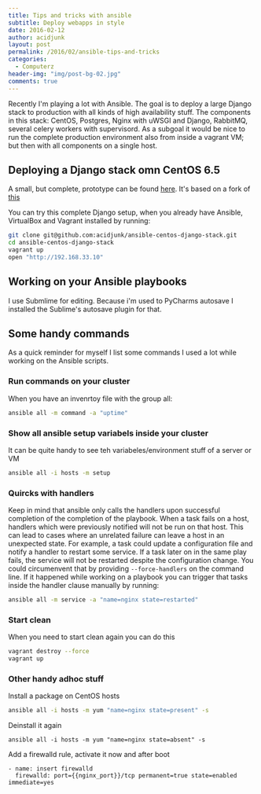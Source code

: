 ```yaml
---
title: Tips and tricks with ansible 
subtitle: Deploy webapps in style
date: 2016-02-12
author: acidjunk
layout: post
permalink: /2016/02/ansible-tips-and-tricks
categories:
  - Computerz
header-img: "img/post-bg-02.jpg"
comments: true
---
```

Recently I'm playing a lot with Ansible. The goal is to deploy a large Django stack to production with all kinds of high availability stuff. The components in this stack: CentOS, Postgres, Nginx with uWSGI and Django, RabbitMQ, several celery workers with supervisord. As a subgoal it would be nice to run the complete production environment also from inside a vagrant VM; but then with all components on a single host. 

## Deploying a Django stack omn CentOS 6.5
A small, but complete, prototype can be found [here](https://github.com/acidjunk/ansible-centos-django-stack). It's based on a fork of [this](https://github.com/tcosta84/ansible-centos-django-stack)

You can try this complete Django setup, when you already have Ansible, VirtualBox and Vagrant installed by running:

```bash
git clone git@github.com:acidjunk/ansible-centos-django-stack.git
cd ansible-centos-django-stack
vagrant up
open "http://192.168.33.10"
```

## Working on your Ansible playbooks
I use Submlime for editing. Because i'm used to PyCharms autosave I installed the Sublime's autosave plugin for that.

## Some handy commands
As a quick reminder for myself I list some commands I used a lot while working on the Ansible scripts.

### Run commands on your cluster
When you have an invenrtoy file with the group all:

```bash
ansible all -m command -a "uptime"
```

### Show all ansible setup variabels inside your cluster
It can be quite handy to see teh variabeles/environment stuff of a server or VM 

```bash
ansible all -i hosts -m setup
```

### Quircks with handlers
Keep in  mind that ansible only calls the handlers upon successful completion of the completion of the playbook. When a task fails on a host, handlers which were previously notified will not be run on that host. This can lead to cases where an unrelated failure can leave a host in an unexpected state. For example, a task could update a configuration file and notify a handler to restart some service. If a task later on in the same play fails, the service will not be restarted despite the configuration change. You could circumenvent that by providing `--force-handlers` on the command line. If it happened while working on a playbook you can trigger that tasks inside the handler clause manually by running:

```bash
ansible all -m service -a "name=nginx state=restarted"
```

### Start clean
When you need to start clean again you can do this

```bash
vagrant destroy --force
vagrant up
```

### Other handy adhoc stuff
Install a package on CentOS hosts

```bash
ansible all -i hosts -m yum "name=nginx state=present" -s
```

Deinstall it again

```
ansible all -i hosts -m yum "name=nginx state=absent" -s
```

Add a firewalld rule, activate it now and after boot

```
- name: insert firewalld
  firewalld: port={{nginx_port}}/tcp permanent=true state=enabled immediate=yes
```
